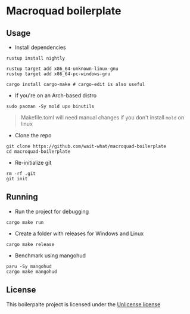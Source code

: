 # Macroquad boilerplate
## Usage

- Install dependencies

```
rustup install nightly

rustup target add x86_64-unknown-linux-gnu
rustup target add x86_64-pc-windows-gnu

cargo install cargo-make # cargo-edit is also useful
```

- If you're on an Arch-based distro

```
sudo pacman -Sy mold upx binutils
```

> Makefile.toml will need manual changes if you don't install `mold` on linux

- Clone the repo

```
git clone https://github.com/wait-what/macroquad-boilerplate
cd macroquad-boilerplate
```

- Re-initialize git

```
rm -rf .git
git init
```

## Running

- Run the project for debugging

```
cargo make run
```

- Create a folder with releases for Windows and Linux

```
cargo make release
```

- Benchmark using mangohud

```
paru -Sy mangohud
cargo make mangohud
```

## License

This boilerpalte project is licensed under the [Unlicense license](https://unlicense.org/)
